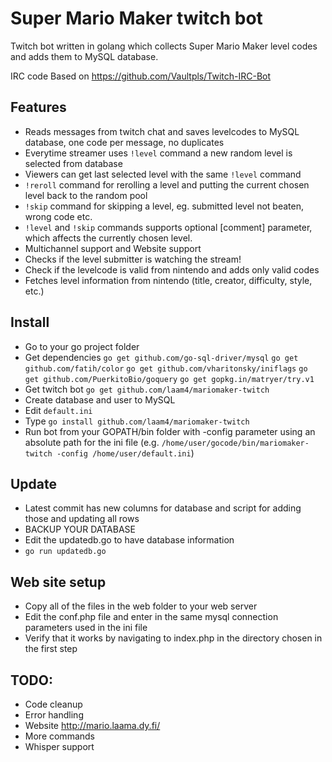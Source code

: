 # Super Mario Maker twitch bot

Twitch bot written in golang which collects Super Mario Maker level codes and adds them to MySQL database.

IRC code Based on https://github.com/Vaultpls/Twitch-IRC-Bot

## Features
- Reads messages from twitch chat and saves levelcodes to MySQL database, one code per message, no duplicates
- Everytime streamer uses `!level` command a new random level is selected from database
- Viewers can get last selected level with the same `!level` command
- `!reroll` command for rerolling a level and putting the current chosen level back to the random pool
- `!skip` command for skipping a level, eg. submitted level not beaten, wrong code etc.
- `!level` and `!skip` commands supports optional [comment] parameter, which affects the currently chosen level.
- Multichannel support and Website support
- Checks if the level submitter is watching the stream!
- Check if the levelcode is valid from nintendo and adds only valid codes
- Fetches level information from nintendo (title, creator, difficulty, style, etc.)

## Install
- Go to your go project folder
- Get dependencies `go get github.com/go-sql-driver/mysql` `go get github.com/fatih/color` `go get github.com/vharitonsky/iniflags` `go get github.com/PuerkitoBio/goquery` `go get gopkg.in/matryer/try.v1`
- Get twitch bot `go get github.com/laam4/mariomaker-twitch`
- Create database and user to MySQL
- Edit `default.ini`
- Type `go install github.com/laam4/mariomaker-twitch`
- Run bot from your GOPATH/bin folder with -config parameter using an absolute path for the ini file (e.g. `/home/user/gocode/bin/mariomaker-twitch -config /home/user/default.ini`)

## Update
- Latest commit has new columns for database and script for adding those and updating all rows
- BACKUP YOUR DATABASE
- Edit the updatedb.go to have database information
- `go run updatedb.go`

## Web site setup
- Copy all of the files in the web folder to your web server
- Edit the conf.php file and enter in the same mysql connection parameters used in the ini file
- Verify that it works by navigating to index.php in the directory chosen in the first step

## TODO:
- Code cleanup
- Error handling
- Website http://mario.laama.dy.fi/
- More commands
- Whisper support
